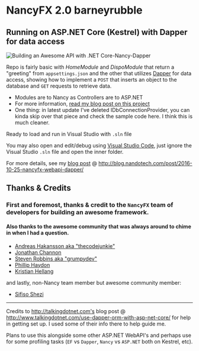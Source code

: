 # NancyFX 2.0 barneyrubble 
## Running on ASP.NET Core (Kestrel) with Dapper for data access

![Building an Awesome API with .NET Core-Nancy-Dapper](http://blog.nandotech.com/img/nancyhome.png)

Repo is fairly basic with _HomeModule_ and _DispoModule_ that return a "greeting" from `appsettings.json` and the other that utilizes [Dapper](https://github.com/stackexchange/dapper-dot-net) for data access, showing how to implement a `POST` that inserts an object to the database and `GET` requests to retrieve data.

* Modules are to Nancy as Controllers are to ASP.NET
* For more information, [read my blog post on this project](http://blog.nandotech.com/post/2016-10-25-nancyfx-webapi-dapper/)
* One thing: in latest update I've deleted IDbConnectionProvider, you can kinda skip over that piece and check the sample code here. I think this is much cleaner.

Ready to load and run in Visual Studio with `.sln` file

You may also open and edit/debug using [Visual Studio Code](http://code.visualstudio.com/), just ignore the Visual Studio `.sln` file and open the inner folder.

For more details, see my [blog post](http://blog.nandotech.com) @ http://blog.nandotech.com/post/2016-10-25-nancyfx-webapi-dapper/


## Thanks & Credits

### First and foremost, thanks & credit to the `NancyFX` team of developers for building an awesome framework.
#### Also thanks to the awesome community that was always around to chime in when I had a question.

* [Andreas Hakansson aka "thecodejunkie"](https://github.com/thecodejunkie)
* [Jonathan Channon](https://github.com/jchannon)
* [Steven Robbins aka "grumpydev"](https://github.com/grumpydev)
* [Phillip Haydon](https://github.com/phillip-haydon)
* [Kristian Hellang](https://github.com/khellang)

and lastly, non-Nancy team member but awesome community member:

* [Sifiso Shezi](https://github.com/Sphiecoh)

---------------------

Credits to http://talkingdotnet.com's blog post @ http://www.talkingdotnet.com/use-dapper-orm-with-asp-net-core/ for help in getting set up.  I used some of their info there to help guide me.


Plans to use this alongside some other ASP.NET WebAPI's and perhaps use for some profiling tasks (`EF` vs `Dapper`, `Nancy` vs `ASP.NET` both on Kestrel, etc).
